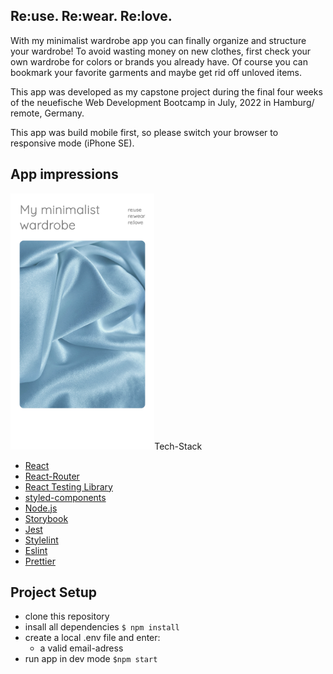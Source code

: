 ## Re:use. Re:wear. Re:love.

With my minimalist wardrobe app you can finally organize and structure your wardrobe! To avoid wasting money on new clothes, first check your own wardrobe for colors or brands you already have. Of course you can bookmark your favorite garments and maybe get rid off unloved items.

This app was developed as my capstone project during the final four weeks of the neuefische Web Development Bootcamp in July, 2022 in Hamburg/ remote, Germany.

This app was build mobile first, so please switch your browser to responsive mode (iPhone SE).

## App impressions

<div>
<img src="./public/images/startscreen.png" height="410px/>
</div>

## Tech-Stack

- [React](https://reactjs.org)
- [React-Router](https://reactrouter.com/le)
- [React Testing Library](https://testing-library.com)
- [styled-components](https://www.styled-components.com)
- [Node.js](https://nodejs.org)
- [Storybook](https://storybook.js.org/)
- [Jest](https://jestjs.io/)
- [Stylelint](https://stylelint.io/)
- [Eslint](https://eslint.org/)
- [Prettier](https://prettier.io/)

## Project Setup

- clone this repository
- insall all dependencies `$ npm install`
- create a local .env file and enter:
  - a valid email-adress
- run app in dev mode `$npm start`

